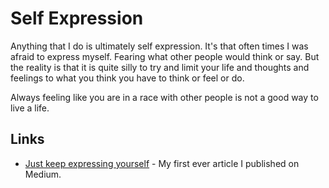 # Self Expression
Anything that I do is ultimately self expression. It's that often times I was afraid to express myself. Fearing what other people would think or say. But the reality is that it is quite silly to try and limit your life and thoughts and feelings to what you think you have to think or feel or do.

Always feeling like you are in a race with other people is not a good way to live a life.

## Links
- [Just keep expressing yourself](https://medium.com/@NikitaVoloboev/just-keep-expressing-yourself-306870791ae4) - My first ever article I published on Medium.